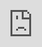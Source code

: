 ```yaml
---
layout: post
title: "'지민이는 희귀해요!' 전문 발레 무용수가 방탄소년단 지민의 춤을 분석하는데 흠잡을 데가 없었다."
author: "Kpop News"
thumbnail: "https://www.allkpop.com/upload/2021/02/content/051722/thumb/1612563772-898c19ce-0dfb-4d75-af0b-97cd15c91d35.PNG"
tags: 
---
```



![image](https://www.allkpop.com/upload/2021/02/content/051722/1612563772-898c19ce-0dfb-4d75-af0b-97cd15c91d35.PNG)

지민의 춤을 보면 표현주의자로 보기 때문에 이제는 평범한 춤이 아니라 춤 예술이다. 지민이는 예술이에요!

2021년 1월 31일, 구독자 43만7000명이 넘는 트위터 사용자 이름 @hansomedancerk와 유튜브 채널 `야마카이 TV`를 가진 미국의 한 프로 발레 무용수가 지민의 춤을 분석한 영상을 게재했다.


<div class="video_wrapper" style="padding-top: 56.25%;">
    <iframe id="twitter-widget-0" scrolling="no" frameborder="0" allowtransparency="true" allowfullscreen="true" class="" style="position: static; visibility: visible; width: 550px; height: 558px; display: block; flex-grow: 1;" title="Twitter Tweet" src="https://platform.twitter.com/embed/index.html?creatorScreenName=allkpop&amp;dnt=false&amp;embedId=twitter-widget-0&amp;frame=false&amp;hideCard=false&amp;hideThread=false&amp;id=1355835588704874498&amp;lang=en&amp;origin=https%3A%2F%2Fwww.allkpop.com%2Farticle%2F2021%2F02%2Fjimin-is-rare-a-professional-ballet-dancer-analyzes-bts-jimins-dance-and-he-couldnt-find-any-flaws&amp;siteScreenName=allkpop&amp;theme=light&amp;widgetsVersion=ed20a2b%3A1601588405575&amp;width=550px" data-tweet-id="1355835588704874498"></iframe>
</div>



<div class="video_wrapper" style="padding-top: 56.25%;">
    <iframe width="100%" height="100%" src="https://www.youtube.com/embed/3RW91KT3bXw?start=3" frameborder="0" allow="accelerometer; autoplay; clipboard-write; encrypted-media; gyroscope; picture-in-picture" allowfullscreen="" style="position: absolute; top: 0px; left: 0px; width: 100%; height: 100%;"></iframe>
</div>


발레 무용수는 지민의 솔로 `블랙 스완 MV` 비하인드 영상을 분석하는 것으로 시작했다. 그는 지민의 움직임을 보면 자신이 고전무용 분야에 있으며 관객을 비현실적인 세계로 끌어들이기 위해 어려운 동작을 쉽게 연출하는 데 성공하고 있음을 단적으로 알 수 있다.

지민은 춤을 잘 추거나 운동 능력이 있는 사람도 쉽지 않은 복잡한 댄스 스텝을 실행했다. 지민이 춤을 추다가 바닥에 굴러 떨어졌을 때는 연습이 많이 필요하고 전문 댄서만이 할 수 있다.


<div class="video_wrapper" style="padding-top: 56.25%;">
    <iframe id="twitter-widget-1" scrolling="no" frameborder="0" allowtransparency="true" allowfullscreen="true" class="" style="position: static; visibility: visible; width: 550px; height: 701px; display: block; flex-grow: 1;" title="Twitter Tweet" src="https://platform.twitter.com/embed/index.html?creatorScreenName=allkpop&amp;dnt=false&amp;embedId=twitter-widget-1&amp;frame=false&amp;hideCard=false&amp;hideThread=false&amp;id=1357679339802886144&amp;lang=en&amp;origin=https%3A%2F%2Fwww.allkpop.com%2Farticle%2F2021%2F02%2Fjimin-is-rare-a-professional-ballet-dancer-analyzes-bts-jimins-dance-and-he-couldnt-find-any-flaws&amp;siteScreenName=allkpop&amp;theme=light&amp;widgetsVersion=ed20a2b%3A1601588405575&amp;width=550px" data-tweet-id="1357679339802886144"></iframe>
</div>


다음은 정국이와 함께하는 멜론뮤직어워드 2020의 지민의 블랙스완 무대다. 발레 무용수는 해당 무대에서의 지민의 경우와 마찬가지로 들어올려지는 것이 들어올리기 쉽지 않다고 강조했다. 들어올려진 사람이 자신의 중심, 주름, 가슴에 강인해지는 것이 중요하다.

그러다가 2019 멜론뮤직어워드 때 지민의 솔로 I Need U 무대에 올랐다. 그는 지민이 부드러운 천은 사용하기 어렵고 엉키고 공연을 망칠 수 있기 때문에 발레 무용수들이 주로 사용하지 않을 부드러운 천으로 춤을 선택한 모습에 감명을 받았다. 지민이 완벽을 기하기 위해 얼마나 많은 연습을 했는지 보여준다.


<div class="video_wrapper" style="padding-top: 56.25%;">
    <iframe id="twitter-widget-2" scrolling="no" frameborder="0" allowtransparency="true" allowfullscreen="true" class="" style="position: static; visibility: visible; width: 550px; height: 1271px; display: block; flex-grow: 1;" title="Twitter Tweet" src="https://platform.twitter.com/embed/index.html?creatorScreenName=allkpop&amp;dnt=false&amp;embedId=twitter-widget-2&amp;frame=false&amp;hideCard=false&amp;hideThread=false&amp;id=1357681719034413056&amp;lang=en&amp;origin=https%3A%2F%2Fwww.allkpop.com%2Farticle%2F2021%2F02%2Fjimin-is-rare-a-professional-ballet-dancer-analyzes-bts-jimins-dance-and-he-couldnt-find-any-flaws&amp;siteScreenName=allkpop&amp;theme=light&amp;widgetsVersion=ed20a2b%3A1601588405575&amp;width=550px" data-tweet-id="1357681719034413056"></iframe>
</div>


이어 이 무용수는 K-pop 댄스와 발레는 보통 양립할 수 없다고 설명했다. 발레는 고요함에 관한 것이고 케이팝은 움직임에 관한 것이다. 하지만 지민은 발레의 고요함과 케이팝 댄스의 역동성을 모두 가지고 있다. 지민이는 드물어요.

아이돌만이 할 수 있는 춤이 끝날 무렵 지민의 표정을 가리키기도 했다. 그는 지민을 하나의 표현주의자로 보고 그가 보여주는 것은 단순한 춤이 아니라 춤의 예술이다.


<div class="video_wrapper" style="padding-top: 56.25%;">
    <iframe id="twitter-widget-3" scrolling="no" frameborder="0" allowtransparency="true" allowfullscreen="true" class="" style="position: static; visibility: visible; width: 550px; height: 824px; display: block; flex-grow: 1;" title="Twitter Tweet" src="https://platform.twitter.com/embed/index.html?creatorScreenName=allkpop&amp;dnt=false&amp;embedId=twitter-widget-3&amp;frame=false&amp;hideCard=false&amp;hideThread=false&amp;id=1357685406096048133&amp;lang=en&amp;origin=https%3A%2F%2Fwww.allkpop.com%2Farticle%2F2021%2F02%2Fjimin-is-rare-a-professional-ballet-dancer-analyzes-bts-jimins-dance-and-he-couldnt-find-any-flaws&amp;siteScreenName=allkpop&amp;theme=light&amp;widgetsVersion=ed20a2b%3A1601588405575&amp;width=550px" data-tweet-id="1357685406096048133"></iframe>
</div>


지민이 전문가와 전문 댄서들의 찬사를 받은 것은 이번이 처음이 아니다. 지민은 영국에서 가장 인기 있고 성공한 안무가이자 감독이자 세계 최장수 발레 제작의 창시자인 매슈 본 경을 비롯해 많은 이들의 주목을 받았다.

여기에 `춤의 신` 지민이 춤으로 인정받은 많은 경우의 실타래도 있다.


<div class="video_wrapper" style="padding-top: 56.25%;">
    <iframe id="twitter-widget-4" scrolling="no" frameborder="0" allowtransparency="true" allowfullscreen="true" class="" style="position: static; visibility: visible; width: 550px; height: 466px; display: block; flex-grow: 1;" title="Twitter Tweet" src="https://platform.twitter.com/embed/index.html?creatorScreenName=allkpop&amp;dnt=false&amp;embedId=twitter-widget-4&amp;frame=false&amp;hideCard=false&amp;hideThread=false&amp;id=1219705680547860480&amp;lang=en&amp;origin=https%3A%2F%2Fwww.allkpop.com%2Farticle%2F2021%2F02%2Fjimin-is-rare-a-professional-ballet-dancer-analyzes-bts-jimins-dance-and-he-couldnt-find-any-flaws&amp;siteScreenName=allkpop&amp;theme=light&amp;widgetsVersion=ed20a2b%3A1601588405575&amp;width=550px" data-tweet-id="1219705680547860480"></iframe>
</div>
